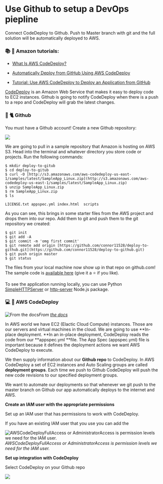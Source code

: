 
# Use Github to setup a DevOps piepline

Connect CodeDeploy to Github. Push to Master branch with git and the full solution will be automatically deployed to AWS.

### 📚 🚀 **Amazon tutorials:**

* [What Is AWS CodeDeploy?](http://docs.aws.amazon.com/codedeploy/latest/userguide/welcome.html)

* [Automatically Deploy from GitHub Using AWS CodeDeploy](https://aws.amazon.com/blogs/devops/automatically-deploy-from-github-using-aws-codedeploy/)

* [Tutorial: Use AWS CodeDeploy to Deploy an Application from GitHub](http://docs.aws.amazon.com/codedeploy/latest/userguide/tutorials-github.html)

[CodeDeploy](https://aws.amazon.com/codedeploy/) is an Amazon Web Service that makes it easy to deploy code to EC2 instances. Github is going to notify CodeDeploy when there is a push to a repo and CodeDeploy will grab the latest changes.

### 🐙 🐈 Github

You must have a Github account! Create a new Github repository:

![](https://cdn-images-1.medium.com/max/2000/1*-MtQmROOzU-JxIgQGrt4YQ.png)

We are going to pull in a sample repository that Amazon is hosting on AWS S3. Head into the terminal and whatever directory you store code or projects. Run the following commands:

    $ mkdir deploy-to-gitub
    $ cd deploy-to-gitub
    $ curl -O [http://s3.amazonaws.com/aws-codedeploy-us-east-1/samples/latest/SampleApp_Linux.zip](http://s3.amazonaws.com/aws-codedeploy-us-east-1/samples/latest/SampleApp_Linux.zip)
    $ unzip SampleApp_Linux.zip
    $ rm SampleApp_Linux.zip
    $ ls

    LICENSE.txt appspec.yml index.html  scripts

As you can see, this brings in some starter files from the AWS project and drops them into our repo. Add them to git and push them to the git repository we created:

    $ git init
    $ git add -A
    $ git commit -m 'omg first commit'
    $ git remote add origin [https://github.com/connor11528/deploy-to-github.git](https://github.com/connor11528/deploy-to-github.git)
    $ git push origin master
    $ git status

The files from your local machine now show up in that repo on github.com! The sample code is [available here](https://github.com/connor11528/deploy-to-github) (give it a ⭐ if you like).

To see the application running locally, you can use Python [SimpleHTTPServer](http://www.linuxjournal.com/content/tech-tip-really-simple-http-server-python) or [http-server](https://github.com/indexzero/http-server) Node.js package.

### 💻 📡 AWS CodeDeploy

![From [the docs](http://docs.aws.amazon.com/codedeploy/latest/userguide/welcome.html)](https://cdn-images-1.medium.com/max/2000/1*ez8vS3j9wcWIFy4xHfpQEg.png)*From [the docs](http://docs.aws.amazon.com/codedeploy/latest/userguide/welcome.html)*

In AWS world we have EC2 (Elactic Cloud Compute) instances. Those are our servers and virtual machines in the cloud. We are going to use **In-place deployment. **In an in-place deployment, CodeDeploy reads the code from our **appspec.yml **file. The App Spec (appspec.yml) file is important because it defines the deployment actions we want AWS CodeDeploy to execute.

We then supply information about our **Github repo** to CodeDeploy. In AWS CodeDeploy a set of EC2 instances and Auto Scaling groups are called **deployment groups**. Each time we push to Github CodeDeploy will push the new code revisions to our specified deployment groups.

We want to automate our deployments so that whenever we git push to the master branch on Github our app automatically deploys to the internet and AWS.

**Create an IAM user with the appropriate permissions**

Set up an IAM user that has permissions to work with CodeDeploy.

If you have an existing IAM user that you use you can add the

![AWSCodeDeployFullAccess or AdministratorAccess is permission levels we need for the IAM user.](https://cdn-images-1.medium.com/max/2000/1*nwdySC6vbybwVjTCO0elCQ.png)*AWSCodeDeployFullAccess or AdministratorAccess is permission levels we need for the IAM user.*

**Set up integration with CodeDeploy**

Select CodeDeploy on your Github repo

![](https://cdn-images-1.medium.com/max/2000/1*hWk9pI6OL8WBlWWg3Q1G_Q.png)
